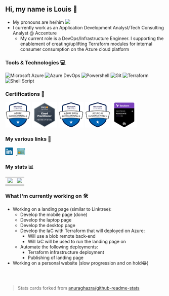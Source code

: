 ## Hi, my name is Louis 👋
- My pronouns are he/him <img src="https://github.githubassets.com/images/icons/emoji/unicode/2642.png?v8" width="20">
- I currently work as an Application Development Analyst/Tech Consulting Analyst @ Accenture
  - My current role is a DevOps/Infrastructure Engineer. I supporting the enablement of creating/uplifting Terraform modules for internal consumer consumption on the Azure cloud platform

### Tools & Technologies 💻
![Microsoft Azure](https://img.shields.io/badge/Microsoft_Azure-0089D6?style=for-the-badge&logo=microsoft-azure&logoColor=white")
![Azure DevOps](https://img.shields.io/badge/Azure_DevOps-0078D7?style=for-the-badge&logo=azure-devops&logoColor=white")
![Powershell](https://img.shields.io/badge/Powershell-2CA5E0?style=for-the-badge&logo=powershell&logoColor=white")
![Git](https://img.shields.io/badge/GIT-E44C30?style=for-the-badge&logo=git&logoColor=white")
![Terraform](https://img.shields.io/badge/terraform-%235835CC.svg?style=for-the-badge&logo=terraform&logoColor=white)
![Shell Script](https://img.shields.io/badge/shell_script-%23121011.svg?style=for-the-badge&logo=gnu-bash&logoColor=white)

### Certifications 🌟
[<img src="images/AZ-900.png" width="80"/>](images/AZ-900.png)
[<img src="images/CLF-C01.png" width="80"/>](images/CLF-C01.png)
[<img src="images/DP-900.png" width="80"/>](images/DP-900.png)
[<img src="images/AI-900.png" width="80"/>](images/AI-900.png)
[<img src="images/HCTA0-002.png" width="80"/>](images/HCTA0-002.png)

### My various links 🔗
<a href="https://www.linkedin.com/in/louismanabat/">
  <img src="images\linkedin-icon.svg" alt="My LinkedIn" width="24" height="24" padding-left="5px" style="padding: 0px 10px 0px 0px;">
</a>
<a href="#">
  <img src="images\website-icon.svg" alt="LinkedIn" width="24" height="24">
</a>

### My stats 📊
<span>
  <table border="0px" cellspacing="0">
    <tr>
      <td>
        <img src="https://github-readme-stats-louis-manabat.vercel.app/api?username=louis-manabat&show_icons=true&theme=cobalt&count_private=true&hide=stars,issues">
      </td>
      <td>
        <img src="https://github-readme-stats-louis-manabat.vercel.app/api/top-langs/?username=louis-manabat&layout=compact&theme=cobalt&hide_border=true&show_icons=true&include_all_commits=true&count_private=true">
      </td>
    </tr>
  </table>
 </span>

### What I'm currently working on 🛠
- Working on a landing page (similar to Linktree):
  - Develop the mobile page (done)
  - Develop the laptop page
  - Develop the desktop page
  - Develop the IaC with Terraform that will deployed on Azure:
    - Will use a blob remote back-end
    - Will IaC will be used to run the landing page on
  - Automate the following deployments:
    - Terraform infrastructure deployment
    - Publishing of landing page
- Working on a personal website (slow progression and on hold😂)

<br><br>

> Stats cards forked from <a href="https://github.com/anuraghazra/github-readme-stats">anuraghazra/github-readme-stats</a>



<!--
**louis-manabat/louis-manabat** is a ✨ _special_ ✨ repository because its `README.md` (this file) appears on your GitHub profile.

Here are some ideas to get you started:

- 🔭 I’m currently working on ...
- 🌱 I’m currently learning ...
- 👯 I’m looking to collaborate on ...
- 🤔 I’m looking for help with ...
- 💬 Ask me about ...
- 📫 How to reach me: ...
- 😄 Pronouns: ...
- ⚡ Fun fact: ...
-->

